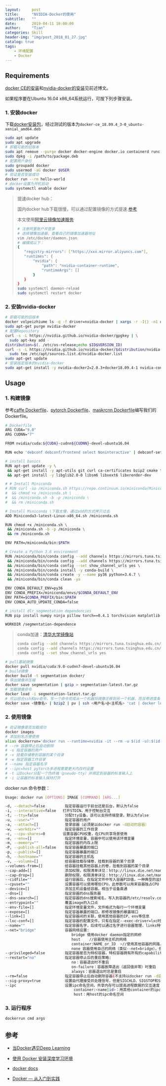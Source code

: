 ```yaml
---
layout:     post
title:      "NVIDIA-Docker的使用"
subtitle:   ""
date:       2019-04-11 10:00:00
author:     "Tian"
categories: Skill
header-img: "img/post_2018_01_27.jpg"
catalog: true
tags:
    - 环境配置
    - Docker
---
```


## Requirements

[docker CE的安装](<https://tianws.github.io/skill/2019/04/09/docker/>)和[nvidia-docker的安装](<https://tianws.github.io/skill/2019/04/10/nvidia-docker/>)见前述博文。

如果程序要在Ubuntu 16.04 x86_64系统运行，可按下列步骤安装。

### 1. 安装docker

下载[docker安装包](<https://download.docker.com/linux/ubuntu/dists/xenial/pool/stable/amd64/>)，经过测试的版本为`docker-ce_18.09.4_3-0_ubuntu-xenial_amd64.deb`

```bash
sudo apt update
sudo apt upgrade
# 卸载可能的旧版本
sudo apt remove --purge docker docker-engine docker.io containerd runc docker-ce
sudo dpkg -i /path/to/package.deb
# 配置用户身份
sudo groupadd docker
sudo usermod -aG docker $USER
# 验证是否安装成功
docker run --rm hello-world
# docker设置为开机启动
sudo systemctl enable docker
```

>提速docker hub：
>
>国内docker hub下载很慢，可以通过配置镜像的方式提速.[参考](<https://www.cnblogs.com/stulzq/p/8628019.html>)
>
>本文使用[阿里云镜像加速服务](<https://cr.console.aliyun.com/>)
>
>```bash
># 注册阿里账户并登录
># 选择镜像加速器，查看自己的镜像加速器地址
>vim /etc/docker/daemon.json
># 编辑成以下：
>{
>    "registry-mirrors": ["https://xxx.mirror.aliyuncs.com"],
>    "runtimes": {
>        "nvidia": {
>            "path": "nvidia-container-runtime",
>            "runtimeArgs": []
>        }
>    }
>}
>sudo systemctl daemon-reload
>sudo systemctl restart docker
>```

### 2. 安装nvidia-docker

```bash
# 卸载可能的旧版本
docker volpeizhiume ls -q -f driver=nvidia-docker | xargs -r -I{} -n1 docker ps -q -a -f volume={} | xargs -r docker rm -f
sudo apt-get purge nvidia-docker
# 配置Repository
curl -s -L https://nvidia.github.io/nvidia-docker/gpgkey | \
  sudo apt-key add -
distribution=$(. /etc/os-release;echo $ID$VERSION_ID)
curl -s -L https://nvidia.github.io/nvidia-docker/$distribution/nvidia-docker.list | \
  sudo tee /etc/apt/sources.list.d/nvidia-docker.list
sudo apt-get update
# 安装指定版本的nvidia-docker
sudo apt-get install -y nvidia-docker2=2.0.3+docker18.09.4-1 nvidia-container-runtime=2.0.0+docker18.09.4-1
```

## Usage

### 1. 构建镜像

参考[caffe Dockerfile](<https://github.com/BVLC/caffe/tree/master/docker/gpu>)、[pytorch Dockerfile](<https://github.com/pytorch/pytorch/blob/master/docker/pytorch/Dockerfile>)、[maskrcnn Dockerfile](<https://github.com/facebookresearch/maskrcnn-benchmark/blob/master/docker/Dockerfile>)编写我们的Dockerfile。

```bash
# Dockerfile
ARG CUDA="9.0"
ARG CUDNN="7"

FROM nvidia/cuda:${CUDA}-cudnn${CUDNN}-devel-ubuntu16.04

RUN echo 'debconf debconf/frontend select Noninteractive' | debconf-set-selections

# install basics
RUN apt-get update -y \
 && apt-get install -y apt-utils git curl ca-certificates bzip2 cmake tree htop bmon iotop g++ \
 && apt-get install -y libglib2.0-0 libsm6 libxext6 libxrender-dev

# # Install Miniconda
# RUN curl -so /miniconda.sh https://repo.continuum.io/miniconda/Miniconda3-latest-Linux-x86_64.sh \
#  && chmod +x /miniconda.sh \
#  && /miniconda.sh -b -p /miniconda \
#  && rm /miniconda.sh

# Install Miniconda \下载太慢，通过add的方式拷贝过去
ADD Miniconda3-latest-Linux-x86_64.sh /miniconda.sh

RUN chmod +x /miniconda.sh \
 && /miniconda.sh -b -p /miniconda \
 && rm /miniconda.sh

ENV PATH=/miniconda/bin:$PATH

# Create a Python 3.6 environment
RUN /miniconda/bin/conda config --add channels https://mirrors.tuna.tsinghua.edu.cn/anaconda/pkgs/free/ \
 && /miniconda/bin/conda config --add channels https://mirrors.tuna.tsinghua.edu.cn/anaconda/pkgs/main/ \
 && /miniconda/bin/conda config --set show_channel_urls yes \
 && /miniconda/bin/conda install -y conda-build \
 && /miniconda/bin/conda create -y --name py36 python=3.6.7 \
 && /miniconda/bin/conda clean -ya

ENV CONDA_DEFAULT_ENV=py36
ENV CONDA_PREFIX=/miniconda/envs/$CONDA_DEFAULT_ENV
ENV PATH=$CONDA_PREFIX/bin:$PATH
ENV CONDA_AUTO_UPDATE_CONDA=false

# install dlr_segmentation dependencies
RUN pip install numpy ninja pillow torch==0.4.1 torchvision matplotlib cityscapesscripts

WORKDIR /segmentation-dependence
```

>conda加速：[清华大学镜像站](<https://mirror.tuna.tsinghua.edu.cn/help/anaconda/>)
>
>```bash
>conda config --add channels https://mirrors.tuna.tsinghua.edu.cn/anaconda/pkgs/free/
>conda config --add channels https://mirrors.tuna.tsinghua.edu.cn/anaconda/pkgs/main/
>conda config --set show_channel_urls yes
>```

```bash
# pull基础镜像
docker pull nvidia/cuda:9.0-cudnn7-devel-ubuntu16.04
# build镜像
docker build -t segmentation docker/
# 导出镜像并压缩
docker save segmentation | gzip > segmentation-latest.tar.gz
# 加载镜像命令
docker load -i segmentation-latest.tar.gz
# 可以结合ssh和pv命令，写一个命令完成从一个机器将镜像迁移到另一个机器，而且带进度条
docker save <镜像名> | bzip2 | pv | ssh <用户名>@<主机名> 'cat | docker load'
```

### 2. 使用镜像

```bash
# 验证镜像是否加载成功
docker images
# 添加别名方便使用
alias dockerrun='docker run --runtime=nvidia -it --rm -u $(id -u):$(id -g) -v $(pwd):$(pwd) -w $(pwd) --name=seg --ipc=host segmentation-dependence'
# --rm 容器停止后自动删除
# -u 指定容器的用户
# -v 挂载存储卷到容器的某个目录
# -w 指定容器工作目录
# --name 指定容器名字
# --ipc=host pytorch多进程需要更大内存时设置
# -t 让Docker分配一个伪终端（pseudo-tty）并绑定到容器的标准输入上
# -i 让容器的标准输入保持打开
```

docker run 命令参数：

```bash
Usage: docker run [OPTIONS] IMAGE [COMMAND] [ARG...]    

-d, --detach=false         指定容器运行于前台还是后台，默认为false     
-i, --interactive=false   打开STDIN，用于控制台交互    
-t, --tty=false            分配tty设备，该可以支持终端登录，默认为false    
-u, --user=""              指定容器的用户    
-a, --attach=[]            登录容器（必须是以docker run -d启动的容器）  
-w, --workdir=""           指定容器的工作目录   
-c, --cpu-shares=0        设置容器CPU权重，在CPU共享场景使用    
-e, --env=[]               指定环境变量，容器中可以使用该环境变量    
-m, --memory=""            指定容器的内存上限    
-P, --publish-all=false    指定容器暴露的端口    
-p, --publish=[]           指定容器暴露的端口   
-h, --hostname=""          指定容器的主机名    
-v, --volume=[]            给容器挂载存储卷，挂载到容器的某个目录    
--volumes-from=[]          给容器挂载其他容器上的卷，挂载到容器的某个目录  
--cap-add=[]               添加权限，权限清单详见：http://linux.die.net/man/7/capabilities    
--cap-drop=[]              删除权限，权限清单详见：http://linux.die.net/man/7/capabilities    
--cidfile=""               运行容器后，在指定文件中写入容器PID值，一种典型的监控系统用法    
--cpuset=""                设置容器可以使用哪些CPU，此参数可以用来容器独占CPU    
--device=[]                添加主机设备给容器，相当于设备直通    
--dns=[]                   指定容器的dns服务器    
--dns-search=[]            指定容器的dns搜索域名，写入到容器的/etc/resolv.conf文件    
--entrypoint=""            覆盖image的入口点    
--env-file=[]              指定环境变量文件，文件格式为每行一个环境变量    
--expose=[]                指定容器暴露的端口，即修改镜像的暴露端口    
--link=[]                  指定容器间的关联，使用其他容器的IP、env等信息    
--lxc-conf=[]              指定容器的配置文件，只有在指定--exec-driver=lxc时使用    
--name=""                  指定容器名字，后续可以通过名字进行容器管理，links特性需要使用名字    
--net="bridge"             容器网络设置:  
                              bridge 使用docker daemon指定的网桥       
                              host    //容器使用主机的网络    
                              container:NAME_or_ID  >//使用其他容器的网路，共享IP和PORT等网络资源    
                              none 容器使用自己的网络（类似--net=bridge），但是不进行配置   
--privileged=false         指定容器是否为特权容器，特权容器拥有所有的capabilities    
--restart="no"             指定容器停止后的重启策略:  
                              no：容器退出时不重启    
                              on-failure：容器故障退出（返回值非零）时重启   
                              always：容器退出时总是重启    
--rm=false                 指定容器停止后自动删除容器(不支持以docker run -d启动的容器)    
--sig-proxy=true           设置由代理接受并处理信号，但是SIGCHLD、SIGSTOP和SIGKILL不能被代理 
--ipc                      设置ipc命名空间，共享内存可以提高进程数据的交互速度：
							   container:<name|id>：用其他container的ipc命名空间
							   host：用host的ipc命名空间
```

### 3. 运行程序

```bash
dockerrun cmd args
```

## 参考

- [当Docker遇见Deep Learning](<https://cloud.tencent.com/developer/news/273473>)

- [使用 Docker 安装深度学习环境](<https://zhuanlan.zhihu.com/p/31772428>)

- [docker docs](<https://docs.docker.com/get-started/>)
- [Docker — 从入门到实践](<https://yeasy.gitbooks.io/docker_practice/>)


